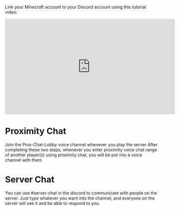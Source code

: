 Link your Minecraft account to your Discord account using this tutorial video: 

<iframe width="560" height="315" src="https://www.youtube.com/embed/_3d5Z_ZlRmY?si=NwytMWe8azUqfdLV" title="YouTube video player" frameborder="0" allow="accelerometer; autoplay; clipboard-write; encrypted-media; gyroscope; picture-in-picture; web-share" allowfullscreen></iframe>

# Proximity Chat

Join the Prox-Chat-Lobby voice channel whenever you play the server After completing these two steps, whenever you enter proximity voice chat range of another player(s) using proximity chat, you will be put into a voice channel with them

# Server Chat
You can use #server-chat in the discord to communicate with people on the server. Just type whatever you want into the channel, and everyone on the server will see it and be able to respond to you.